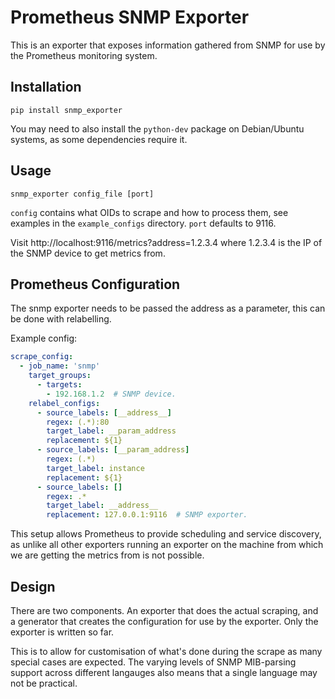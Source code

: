 # Prometheus SNMP Exporter

This is an exporter that exposes information gathered from SNMP
for use by the Prometheus monitoring system.

## Installation

```Shell
pip install snmp_exporter
```

You may need to also install the `python-dev` package on Debian/Ubuntu systems,
as some dependencies require it.

## Usage

```
snmp_exporter config_file [port]
```

`config` contains what OIDs to scrape and how to process them, see examples
in the `example_configs` directory. `port` defaults to 9116.

Visit http://localhost:9116/metrics?address=1.2.3.4 where 1.2.3.4 is the IP of the
SNMP device to get metrics from.

## Prometheus Configuration

The snmp exporter needs to be passed the address as a parameter, this can be
done with relabelling.

Example config:
```YAML
scrape_config:
  - job_name: 'snmp'
    target_groups:
      - targets:
        - 192.168.1.2  # SNMP device.
    relabel_configs:
      - source_labels: [__address__]
        regex: (.*):80
        target_label: __param_address
        replacement: ${1}
      - source_labels: [__param_address]
        regex: (.*)
        target_label: instance
        replacement: ${1}
      - source_labels: []
        regex: .*
        target_label: __address__
        replacement: 127.0.0.1:9116  # SNMP exporter.
```

This setup allows Prometheus to provide scheduling and service discovery, as
unlike all other exporters running an exporter on the machine from which we are
getting the metrics from is not possible.

## Design

There are two components. An exporter that does the actual scraping,
and a generator that creates the configuration for use by the exporter.
Only the exporter is written so far.

This is to allow for customisation of what's done during the scrape as many
special cases are expected.  The varying levels of SNMP MIB-parsing support
across different langauges also means that a single language may not be
practical.
